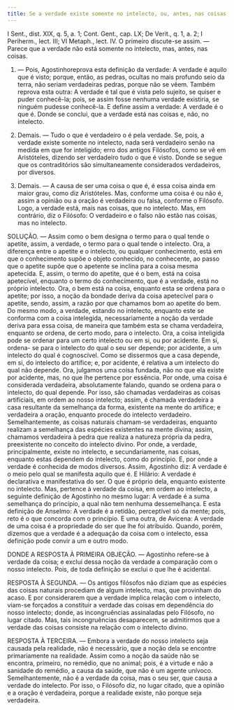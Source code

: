 ```yaml
---
title: Se a verdade existe somente no intelecto, ou, antes, nas coisas
---
```


I Sent., dist. XIX, q. 5, a. 1; Cont. Gent., cap. LX; De Verit., q. 1, a. 2; I Periherm., lect. III; VI Metaph., lect. IV.  O primeiro discute-se assim. — Parece que a verdade não está somente no intelecto, mas, antes, nas coisas.  

1. — Pois, Agostinhoreprova esta definição da verdade: A verdade é aquilo que é visto; porque, então, as pedras, ocultas no mais profundo seio da terra, não seriam verdadeiras pedras, porque não se vêem. Também reprova esta outra: A verdade é tal que é vista pelo sujeito, se quiser e puder conhecê-la; pois, se assim fosse nenhuma verdade existiria, se ninguém pudesse conhecê-la. E define assim a verdade: A verdade é o que é. Donde se conclui, que a verdade está nas coisas e, não, no intelecto.  

2. Demais. — Tudo o que é verdadeiro o é pela verdade. Se, pois, a verdade existe somente no intelecto, nada será verdadeiro senão na medida em que for inteligido; erro dos antigos Filósofos, como se vê em Aristóteles, dizendo ser verdadeiro tudo o que é visto. Donde se segue que os contraditórios são simultaneamente considerados verdadeiros, por diversos.  

3. Demais. — A causa de ser uma coisa o que é, é essa coisa ainda em maior grau, como diz Aristóteles. Mas, conforme uma coisa é ou não é, assim a opinião ou a oração é verdadeira ou falsa, conforme o Filósofo. Logo, a verdade está, mais nas coisas, que no intelecto.  Mas, em contrário, diz o Filósofo: O verdadeiro e o falso não estão nas coisas, mas no intelecto.  

SOLUÇÃO. — Assim como o bem designa o termo para o qual tende o apetite, assim, a verdade, o termo para o qual tende o intelecto. Ora, a diferença entre o apetite e o intelecto, ou qualquer conhecimento, está em que o conhecimento supõe o objeto conhecido, no conhecente, ao passo que o apetite supõe que o apetente se inclina para a coisa mesma apetecida. E, assim, o termo do apetite, que é o bem, está na coisa apetecível, enquanto o termo do conhecimento, que é a verdade, está no próprio intelecto. Ora, o bem está na coisa, enquanto esta se ordena para o apetite; por isso, a noção da bondade deriva da coisa apetecível para o apetite, sendo, assim, a razão por que chamamos bom ao apetite do bem. Do mesmo modo, a verdade, estando no intelecto, enquanto este se conforma com a coisa intelegida, necessariamente a noção da verdade deriva para essa coisa, de maneira que também esta se chama verdadeira, enquanto se ordena, de certo modo, para o intelecto.  Ora, a coisa inteligida pode se ordenar para um certo intelecto ou em si, ou por acidente. Em si, ordena- se para o intelecto do qual o seu ser depende; por acidente, a um intelecto do qual é cognoscível. Como se dissermos que a casa depende, em si, do intelecto do artífice; e, por acidente, é relativa a um intelecto do qual não depende. Ora, julgamos uma coisa fundada, não no que ela existe por acidente, mas, no que lhe pertence por essência. Por onde, uma coisa é considerada verdadeira, absolutamente falando, quando se ordena para o intelecto, do qual depende. Por isso, são chamadas verdadeiras as coisas artificiais, em ordem ao nosso intelecto; assim, é chamada verdadeira a casa resultante da semelhança da forma, existente na mente do artífice; e verdadeira a oração, enquanto procede do intelecto verdadeiro. Semelhantemente, as coisas naturais chamam-se verdadeiras, enquanto realizam a semelhança das espécies existentes na mente divina; assim, chamamos verdadeira à pedra que realiza a natureza própria da pedra, preexistente no conceito do intelecto divino. Por onde, a verdade, principalmente, existe no intelecto, e secundariamente, nas coisas, enquanto estas dependem do intelecto, como do princípio.  E, por onde a verdade é conhecida de modos diversos. Assim, Agostinho diz: A verdade é o meio pelo qual se manifesta aquilo que é. E Hilário: A verdade é declarativa e manifestativa do ser. O que é próprio dela, enquanto existente no intelecto. Mas, pertence à verdade da coisa, em ordem ao intelecto, a seguinte definição de Agostinho no mesmo lugar: A verdade é a suma semelhança do princípio, a qual não tem nenhuma dessemelhança. E esta definição de Anselmo: A verdade é a retidão, perceptível só da mente; pois, reto é o que concorda com o princípio. E uma outra, de Avicena: A verdade de uma coisa é a propriedade do ser que lhe foi atribuído.  Quando, porém, dizemos que a verdade é a adequação da coisa com o intelecto, essa definição pode convir a um e outro modo.  

DONDE A RESPOSTA À PRIMEIRA OBJEÇÃO. — Agostinho refere-se à verdade da coisa; e exclui dessa noção da verdade a comparação com o nosso intelecto. Pois, de toda definição se exclui o que lhe é acidental.  

RESPOSTA À SEGUNDA. — Os antigos filósofos não diziam que as espécies das coisas naturais procediam de algum intelecto, mas, que provinham do acaso. E por considerarem que a verdade implica relação com o intelecto, viam-se forçados a constituir a verdade das coisas em dependência do nosso intelecto; donde, as incongruências assinaladas pelo Filósofo, no lugar citado. Mas, tais incongruências desaparecem, se admitirmos que a verdade das coisas consiste na relação com o intelecto divino.  

RESPOSTA À TERCEIRA. — Embora a verdade do nosso intelecto seja causada pela realidade, não é necessário, que a noção dela se encontre primariamente na realidade. Assim como a noção da saúde não se encontra, primeiro, no remédio, que no animal; pois, é a virtude e não a sanidade do remédio, a causa da saúde, que não é um agente unívoco. Semelhantemente, não é a verdade da coisa, mas o seu ser, que causa a verdade do intelecto. Por isso, o Filósofo diz, no lugar citado, que a opinião e a oração é verdadeira, porque a realidade existe, não porque seja verdadeira.